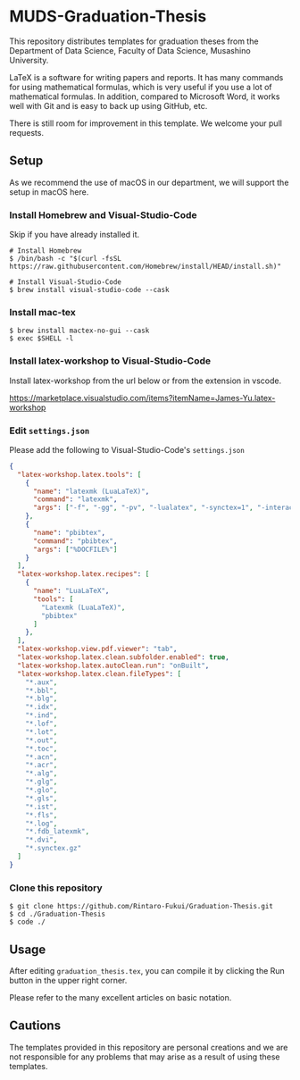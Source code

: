 # MUDS-Graduation-Thesis

This repository distributes templates for graduation theses from the Department of Data Science, Faculty of Data Science, Musashino University.

LaTeX is a software for writing papers and reports.
It has many commands for using mathematical formulas, which is very useful if you use a lot of mathematical formulas.
In addition, compared to Microsoft Word, it works well with Git and is easy to back up using GitHub, etc.

There is still room for improvement in this template. We welcome your pull requests.


## Setup

As we recommend the use of macOS in our department, we will support the setup in macOS here.


### Install Homebrew and Visual-Studio-Code

Skip if you have already installed it.

```shell
# Install Homebrew
$ /bin/bash -c "$(curl -fsSL https://raw.githubusercontent.com/Homebrew/install/HEAD/install.sh)"

# Install Visual-Studio-Code
$ brew install visual-studio-code --cask
```


### Install mac-tex

```shell
$ brew install mactex-no-gui --cask
$ exec $SHELL -l
```


### Install latex-workshop to Visual-Studio-Code

Install latex-workshop from the url below or from the extension in vscode.

https://marketplace.visualstudio.com/items?itemName=James-Yu.latex-workshop


### Edit `settings.json`

Please add the following to Visual-Studio-Code's `settings.json`

```json
{
  "latex-workshop.latex.tools": [
    {
      "name": "latexmk (LuaLaTeX)",
      "command": "latexmk",
      "args": ["-f", "-gg", "-pv", "-lualatex", "-synctex=1", "-interaction=nonstopmode", "-file-line-error", "%DOC%"]
    },
    {
      "name": "pbibtex",
      "command": "pbibtex",
      "args": ["%DOCFILE%"]
    }
  ],
  "latex-workshop.latex.recipes": [
    {
      "name": "LuaLaTeX",
      "tools": [
        "Latexmk (LuaLaTeX)",
        "pbibtex"
      ]
    },
  ],
  "latex-workshop.view.pdf.viewer": "tab",
  "latex-workshop.latex.clean.subfolder.enabled": true,
  "latex-workshop.latex.autoClean.run": "onBuilt",
  "latex-workshop.latex.clean.fileTypes": [
    "*.aux",
    "*.bbl",
    "*.blg",
    "*.idx",
    "*.ind",
    "*.lof",
    "*.lot",
    "*.out",
    "*.toc",
    "*.acn",
    "*.acr",
    "*.alg",
    "*.glg",
    "*.glo",
    "*.gls",
    "*.ist",
    "*.fls",
    "*.log",
    "*.fdb_latexmk",
    "*.dvi",
    "*.synctex.gz"
  ]
}
```


### Clone this repository

```shell
$ git clone https://github.com/Rintaro-Fukui/Graduation-Thesis.git
$ cd ./Graduation-Thesis
$ code ./
```


## Usage

After editing `graduation_thesis.tex`, you can compile it by clicking the Run button in the upper right corner.

Please refer to the many excellent articles on basic notation.


## Cautions

The templates provided in this repository are personal creations and we are not responsible for any problems that may arise as a result of using these templates.
